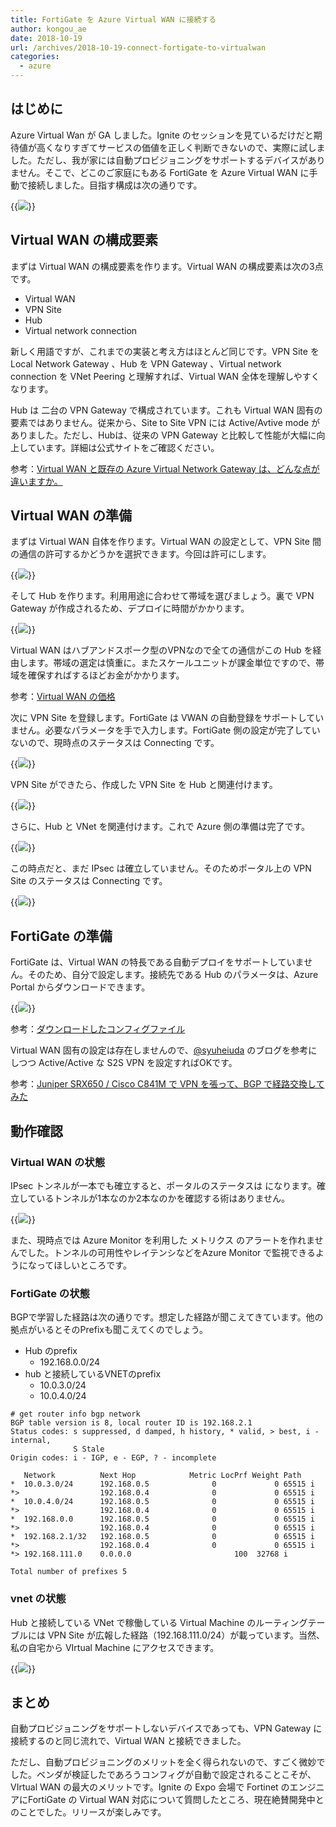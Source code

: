 ```yaml
---
title: FortiGate を Azure Virtual WAN に接続する
author: kongou_ae
date: 2018-10-19
url: /archives/2018-10-19-connect-fortigate-to-virtualwan
categories:
  - azure
---
```


## はじめに

Azure Virtual Wan が GA しました。Ignite のセッションを見ているだけだと期待値が高くなりすぎてサービスの価値を正しく判断できないので、実際に試しました。ただし、我が家には自動プロビジョニングをサポートするデバイスがありません。そこで、どこのご家庭にもある FortiGate を Azure Virtual WAN に手動で接続しました。目指す構成は次の通りです。

{{<img src="./../../images/2018-10-19-011.png">}}

## Virtual WAN の構成要素

まずは Virtual WAN の構成要素を作ります。Virtual WAN の構成要素は次の3点です。

- Virtual WAN
- VPN Site
- Hub
- Virtual network connection

新しく用語ですが、これまでの実装と考え方はほとんど同じです。VPN Site を Local Network Gateway 、Hub を VPN Gateway 、Virtual network connection を VNet Peering と理解すれば、Virtual WAN 全体を理解しやすくなります。

Hub は 二台の VPN Gateway で構成されています。これも Virtual WAN 固有の要素ではありません。従来から、Site to Site VPN には Active/Avtive mode がありました。ただし、Hubは、従来の VPN Gateway と比較して性能が大幅に向上しています。詳細は公式サイトをご確認ください。

参考：[Virtual WAN と既存の Azure Virtual Network Gateway は、どんな点が違いますか。](https://docs.microsoft.com/ja-jp/azure/virtual-wan/virtual-wan-about#how-is-virtual-wan-different-from-the-existing-azure-virtual-network-gateway)

## Virtual WAN の準備

まずは Virtual WAN 自体を作ります。Virtual WAN の設定として、VPN Site 間の通信の許可するかどうかを選択できます。今回は許可にします。

{{<img src="./../../images/2018-10-19-001.png">}}

そして Hub を作ります。利用用途に合わせて帯域を選びましょう。裏で VPN Gateway が作成されるため、デプロイに時間がかかります。

{{<img src="./../../images/2018-10-19-002.png">}}

Virtual WAN はハブアンドスポーク型のVPNなので全ての通信がこの Hub を経由します。帯域の選定は慎重に。またスケールユニットが課金単位ですので、帯域を確保すればするほどお金がかかります。

参考：[Virtual WAN の価格](https://azure.microsoft.com/ja-jp/pricing/details/virtual-wan/)

次に VPN Site を登録します。FortiGate は VWAN の自動登録をサポートしていません。必要なパラメータを手で入力します。FortiGate 側の設定が完了していないので、現時点のステータスは Connecting です。

{{<img src="./../../images/2018-10-19-003.png">}}

VPN Site ができたら、作成した VPN Site を Hub と関連付けます。

{{<img src="./../../images/2018-10-19-005.png">}}

さらに、Hub と VNet を関連付けます。これで Azure 側の準備は完了です。

{{<img src="./../../images/2018-10-19-006.png">}}

この時点だと、まだ IPsec は確立していません。そのためポータル上の VPN Site のステータスは Connecting です。

{{<img src="./../../images/2018-10-19-008.png">}}

## FortiGate の準備

FortiGate は、Virtual WAN の特長である自動デプロイをサポートしていません。そのため、自分で設定します。接続先である Hub のパラメータは、Azure Portal からダウンロードできます。

{{<img src="./../../images/2018-10-19-009.png">}}

参考：[ダウンロードしたコンフィグファイル](https://gist.github.com/kongou-ae/8118a7bbacad5a5d0e06a1974a4f395e)

Virtual WAN 固有の設定は存在しませんので、[@syuheiuda](https://twitter.com/syuheiuda) のブログを参考にしつつ Active/Active な S2S VPN を設定すればOKです。

参考：[Juniper SRX650 / Cisco C841M で VPN を張って、BGP で経路交換してみた](https://www.syuheiuda.com/?p=4304)

## 動作確認

### Virtual WAN の状態

IPsec トンネルが一本でも確立すると、ポータルのステータスは になります。確立しているトンネルが1本なのか2本なのかを確認する術はありません。

{{<img src="./../../images/2018-10-19-011.png">}}

また、現時点では Azure Monitor を利用した メトリクス のアラートを作れませんでした。トンネルの可用性やレイテンシなどをAzure Monitor で監視できるようになってほしいところです。

### FortiGate の状態

BGPで学習した経路は次の通りです。想定した経路が聞こえてきています。他の拠点がいるとそのPrefixも聞こえてくのでしょう。

- Hub のprefix
  - 192.168.0.0/24
- hub と接続しているVNETのprefix
  - 10.0.3.0/24
  - 10.0.4.0/24

```
# get router info bgp network
BGP table version is 8, local router ID is 192.168.2.1
Status codes: s suppressed, d damped, h history, * valid, > best, i - internal,
              S Stale
Origin codes: i - IGP, e - EGP, ? - incomplete
 
   Network          Next Hop            Metric LocPrf Weight Path
*  10.0.3.0/24      192.168.0.5              0             0 65515 i
*>                  192.168.0.4              0             0 65515 i
*  10.0.4.0/24      192.168.0.5              0             0 65515 i
*>                  192.168.0.4              0             0 65515 i
*  192.168.0.0      192.168.0.5              0             0 65515 i
*>                  192.168.0.4              0             0 65515 i
*  192.168.2.1/32   192.168.0.5              0             0 65515 i
*>                  192.168.0.4              0             0 65515 i
*> 192.168.111.0    0.0.0.0                       100  32768 i
 
Total number of prefixes 5
```

### vnet の状態

Hub と接続している VNet で稼働している Virtual Machine のルーティングテーブルには VPN Site が広報した経路（192.168.111.0/24）が載っています。当然、私の自宅から VIrtual Machine にアクセスできます。

{{<img src="./../../images/2018-10-19-010.png">}}

## まとめ

自動プロビジョニングをサポートしないデバイスであっても、VPN Gateway に接続するのと同じ流れで、Virtual WAN と接続できました。

ただし、自動プロビジョニングのメリットを全く得られないので、すごく微妙でした。ベンダが検証したであろうコンフィグが自動で設定されることこそが、 VIrtual WAN の最大のメリットです。Ignite の Expo 会場で Fortinet のエンジニアにFortiGate の Virtual WAN 対応について質問したところ、現在絶賛開発中とのことでした。リリースが楽しみです。
